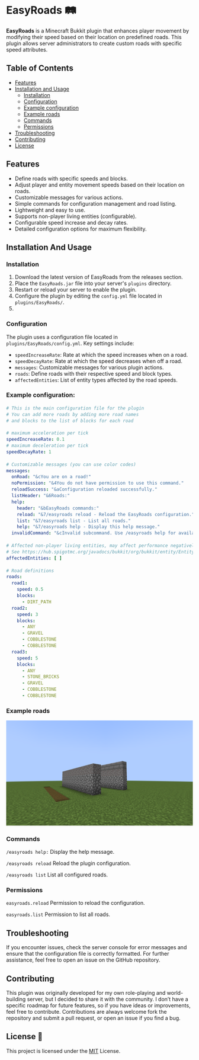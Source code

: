 # EasyRoads 🛤

**EasyRoads** is a Minecraft Bukkit plugin that enhances player movement by modifying their speed based on their
location on predefined roads. This plugin allows server administrators to create custom roads with specific speed
attributes.

## Table of Contents

- [Features](#features)
- [Installation and Usage](#installation-and-usage)
    - [Installation](#installation)
    - [Configuration](#configuration)
    - [Example configuration](#example-configuration)
    - [Example roads](#example-roads)
    - [Commands](#commands)
    - [Permissions](#permissions)
- [Troubleshooting](#troubleshooting)
- [Contributing](#contributing)
- [License](#license)

## Features

- Define roads with specific speeds and blocks.
- Adjust player and entity movement speeds based on their location on roads.
- Customizable messages for various actions.
- Simple commands for configuration management and road listing.
- Lightweight and easy to use.
- Supports non-player living entities (configurable).
- Configurable speed increase and decay rates.
- Detailed configuration options for maximum flexibility.

## Installation And Usage

### Installation

1. Download the latest version of EasyRoads from the releases section.
2. Place the `EasyRoads.jar` file into your server's `plugins` directory.
3. Restart or reload your server to enable the plugin.
4. Configure the plugin by editing the `config.yml` file located in `plugins/EasyRoads/`.
5.

### Configuration

The plugin uses a configuration file located in `plugins/EasyRoads/config.yml`. Key settings include:

- `speedIncreaseRate`: Rate at which the speed increases when on a road.
- `speedDecayRate`: Rate at which the speed decreases when off a road.
- `messages`: Customizable messages for various plugin actions.
- `roads`: Define roads with their respective speed and block types.
- `affectedEntities`: List of entity types affected by the road speeds.

### Example configuration:

```yaml
# This is the main configuration file for the plugin
# You can add more roads by adding more road names
# and blocks to the list of blocks for each road

# maximum acceleration per tick
speedIncreaseRate: 0.1
# maximum deceleration per tick
speedDecayRate: 1

# Customizable messages (you can use color codes)
messages:
  onRoad: "&cYou are on a road!"
  noPermission: "&4You do not have permission to use this command."
  reloadSuccess: "&aConfiguration reloaded successfully."
  listHeader: "&6Roads:"
  help:
    header: "&bEasyRoads commands:"
    reload: "&7/easyroads reload - Reload the EasyRoads configuration."
    list: "&7/easyroads list - List all roads."
    help: "&7/easyroads help - Display this help message."
  invalidCommand: "&cInvalid subcommand. Use /easyroads help for available commands."

# Affected non-player living entities, may affect performance negatively
# See https://hub.spigotmc.org/javadocs/bukkit/org/bukkit/entity/EntityType.html
affectedEntities: [ ]

# Road definitions
roads:
  road1:
    speed: 0.5
    blocks:
      - DIRT_PATH
  road2:
    speed: 3
    blocks:
      - ANY
      - GRAVEL
      - COBBLESTONE
      - COBBLESTONE
  road3:
    speed: 5
    blocks:
      - ANY
      - STONE_BRICKS
      - GRAVEL
      - COBBLESTONE
      - COBBLESTONE
```

### Example roads

![Example Road](photos/example.png)

### Commands

```/easyroads help:``` Display the help message.

```/easyroads reload``` Reload the plugin configuration.

```/easyroads list``` List all configured roads.

### Permissions

```easyroads.reload``` Permission to reload the configuration.

```easyroads.list``` Permission to list all roads.

## Troubleshooting

If you encounter issues, check the server console for error messages and ensure that the configuration file is correctly
formatted. For further assistance, feel free to open an issue on the GitHub repository.

## Contributing

This plugin was originally developed for my own role-playing and world-building server,
but I decided to share it with the community. 
I don’t have a specific roadmap for future features, 
so if you have ideas or improvements, 
feel free to contribute. 
Contributions are always welcome
fork the repository and submit a pull request, 
or open an issue if you find a bug.

## License 📜

This project is licensed under the [MIT](LICENSE) License.
